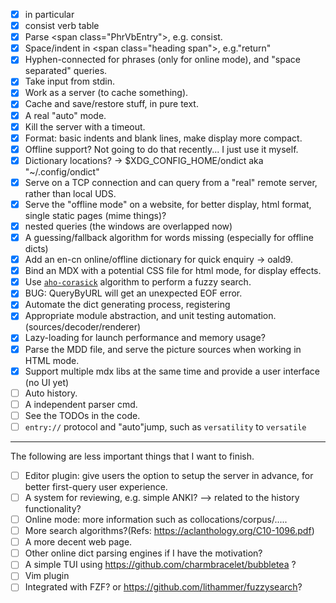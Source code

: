 - [x] in particular
- [x] consist verb table
- [x] Parse \<span class="PhrVbEntry"\>, e.g. consist. 
- [x] Space/indent in \<span class="heading span"\>, e.g."return"
- [x] Hyphen-connected for phrases (only for online mode), and "space separated" queries.
- [x] Take input from stdin.
- [x] Work as a server (to cache something).
- [x] Cache and save/restore stuff, in pure text.
- [x] A real "auto" mode.
- [x] Kill the server with a timeout.
- [x] Format: basic indents and blank lines, make display more compact.
- [x] Offline support? Not going to do that recently... I just use it myself.
- [x] Dictionary locations? -> \$XDG_CONFIG_HOME/ondict aka "~/.config/ondict"
- [x] Serve on a TCP connection and can query from a "real" remote server, rather than local UDS.
- [x] Serve the "offline mode" on a website, for better display, html format, single static pages (mime things)?
- [x] nested queries (the windows are overlapped now)
- [x] A guessing/fallback algorithm for words missing (especially for offline dicts)
- [x] Add an en-cn online/offline dictionary for quick enquiry -> oald9.
- [x] Bind an MDX with a potential CSS file for html mode, for display effects.
- [x] Use [`aho-corasick`](https://en.wikipedia.org/wiki/Aho%E2%80%93Corasick_algorithm) algorithm to perform a fuzzy search. 
- [x] BUG: QueryByURL will get an unexpected EOF error.
- [x] Automate the dict generating process, registering
- [x] Appropriate module abstraction, and unit testing automation. (sources/decoder/renderer)
- [x] Lazy-loading for launch performance and memory usage?
- [x] Parse the MDD file, and serve the picture sources when working in HTML mode.
- [x] Support multiple mdx libs at the same time and provide a user interface (no UI yet)
- [ ] Auto history.
- [ ] A independent parser cmd.
- [ ] See the TODOs in the code.
- [ ] `entry://` protocol and "auto"jump, such as `versatility` to `versatile`

---
The following are less important things that I want to finish.
- [ ] Editor plugin: give users the option to setup the server in advance, for better first-query user experience. 
- [ ] A system for reviewing, e.g. simple ANKI? --> related to the history functionality?
- [ ] Online mode: more information such as collocations/corpus/.....
- [ ] More search algorithms?(Refs: https://aclanthology.org/C10-1096.pdf)
- [ ] A more decent web page.
- [ ] Other online dict parsing engines if I have the motivation?
- [ ] A simple TUI using https://github.com/charmbracelet/bubbletea ?
- [ ] Vim plugin
- [ ] Integrated with FZF? or https://github.com/lithammer/fuzzysearch?
